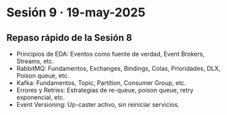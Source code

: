 # Sesión 9 · 19-may-2025  
## Repaso rápido de la Sesión 8

- Principios de EDA: Eventos como fuente de verdad, Event Brokers, Streams, etc.
- RabbitMQ: Fundamentos, Exchanges, Bindings, Colas, Prioridades, DLX, Poison queue, etc.
- Kafka: Fundamentos, Topic, Partition, Consumer Group, etc.
- Errores y Retries: Estrategias de re-queue, poison queue, retry exponencial, etc.
- Event Versioning: Up-caster activo, sin reiniciar servicios.

